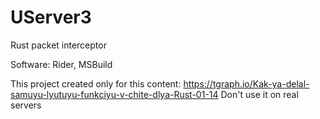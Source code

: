 # UServer3
Rust packet interceptor

Software:
Rider, MSBuild

This project created only for this content: https://tgraph.io/Kak-ya-delal-samuyu-lyutuyu-funkciyu-v-chite-dlya-Rust-01-14
Don't use it on real servers
